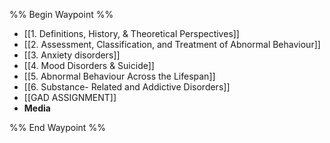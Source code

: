 %% Begin Waypoint %%
- [[1. Definitions, History, & Theoretical Perspectives]]
- [[2. Assessment, Classification, and Treatment of Abnormal Behaviour]]
- [[3. Anxiety disorders]]
- [[4. Mood Disorders & Suicide]]
- [[5. Abnormal Behaviour Across the Lifespan]]
- [[6. Substance- Related and Addictive Disorders]]
- [[GAD ASSIGNMENT]]
- **Media**


%% End Waypoint %%
